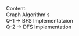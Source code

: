 Content: <br>
Graph Algorithm's <br>
Q-1 -> BFS Implementataion <br>
Q-2 -> DFS Implementation <br>
